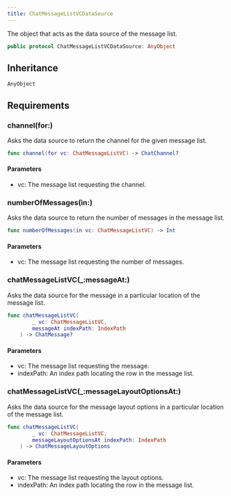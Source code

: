 ```yaml
---
title: ChatMessageListVCDataSource
---
```


The object that acts as the data source of the message list.

``` swift
public protocol ChatMessageListVCDataSource: AnyObject 
```

## Inheritance

`AnyObject`

## Requirements

### channel(for:​)

Asks the data source to return the channel for the given message list.

``` swift
func channel(for vc: ChatMessageListVC) -> ChatChannel?
```

#### Parameters

  - vc: The message list requesting the channel.

### numberOfMessages(in:​)

Asks the data source to return the number of messages in the message list.

``` swift
func numberOfMessages(in vc: ChatMessageListVC) -> Int
```

#### Parameters

  - vc: The message list requesting the number of messages.

### chatMessageListVC(\_:​messageAt:​)

Asks the data source for the message in a particular location of the message list.

``` swift
func chatMessageListVC(
        _ vc: ChatMessageListVC,
        messageAt indexPath: IndexPath
    ) -> ChatMessage?
```

#### Parameters

  - vc: The message list requesting the message.
  - indexPath: An index path locating the row in the message list.

### chatMessageListVC(\_:​messageLayoutOptionsAt:​)

Asks the data source for the message layout options in a particular location of the message list.

``` swift
func chatMessageListVC(
        _ vc: ChatMessageListVC,
        messageLayoutOptionsAt indexPath: IndexPath
    ) -> ChatMessageLayoutOptions
```

#### Parameters

  - vc: The message list requesting the layout options.
  - indexPath: An index path locating the row in the message list.

